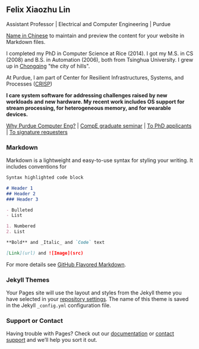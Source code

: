 ## Felix Xiaozhu Lin

Assistant Professor | Electrical and Computer Engineering | Purdue

[Name in Chinese](https://engineering.purdue.edu/~xzl/rice/Chinese/name.jpg) to maintain and preview the content for your website in Markdown files.

I completed my PhD in Computer Science at Rice (2014). I got my M.S. in CS (2008) and B.S. in Automation (2006), both from Tsinghua University. I grew up in [Chongqing](http://upload.wikimedia.org/wikipedia/commons/6/60/Chongqing_Night_Yuzhong.jpg) "the city of hills". 

At Purdue, I am part of Center for Resilient Infrastructures, Systems, and Processes ([CRISP](https://engineering.purdue.edu/CRISP))

**I care system software for addressing challenges raised by new workloads and new hardware. My recent work includes OS support for stream processing, for heterogeneous memory, and for wearable devices.**

[Why Purdue Computer Eng?](https://engineering.purdue.edu/ComputerEngineering/) 
| [CompE graduate seminar](https://engineering.purdue.edu/~xzl/gradtalks/index.html)
| [To PhD applicants](https://engineering.purdue.edu/~xzl/posts/hiring.html)
| [To signature requesters](https://engineering.purdue.edu/~xzl/sign.html)

### Markdown

Markdown is a lightweight and easy-to-use syntax for styling your writing. It includes conventions for

```markdown
Syntax highlighted code block

# Header 1
## Header 2
### Header 3

- Bulleted
- List

1. Numbered
2. List

**Bold** and _Italic_ and `Code` text

[Link](url) and ![Image](src)
```

For more details see [GitHub Flavored Markdown](https://guides.github.com/features/mastering-markdown/).

### Jekyll Themes

Your Pages site will use the layout and styles from the Jekyll theme you have selected in your [repository settings](https://github.com/fxlin/fxlin.github.io/settings). The name of this theme is saved in the Jekyll `_config.yml` configuration file.

### Support or Contact

Having trouble with Pages? Check out our [documentation](https://help.github.com/categories/github-pages-basics/) or [contact support](https://github.com/contact) and we’ll help you sort it out.

